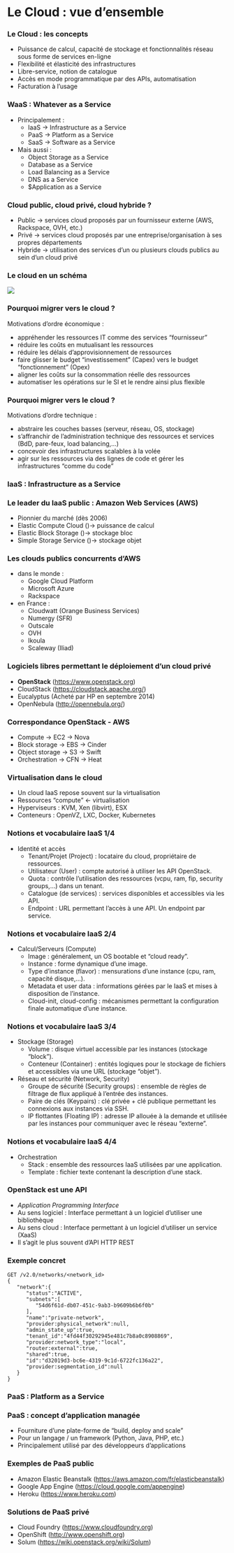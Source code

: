 # Le Cloud : vue d’ensemble

### Le Cloud : les concepts

-   Puissance de calcul, capacité de stockage et fonctionnalités réseau sous forme de services en-ligne
-   Flexibilité et élasticité des infrastructures
-   Libre-service, notion de catalogue
-   Accès en mode programmatique par des APIs, automatisation
-   Facturation à l’usage

### WaaS : Whatever as a Service

-   Principalement :
    -   IaaS $\rightarrow$ Infrastructure as a Service
    -   PaaS $\rightarrow$ Platform as a Service
    -   SaaS $\rightarrow$ Software as a Service
-   Mais aussi :
    -   Object Storage as a Service
    -   Database as a Service
    -   Load Balancing as a Service
    -   DNS as a Service
    -   \$Application as a Service

### Cloud public, cloud privé, cloud hybride ?

-   Public $\rightarrow$ services cloud proposés par un fournisseur externe (AWS, Rackspace, OVH, etc.)
-   Privé $\rightarrow$ services cloud proposés par une entreprise/organisation à ses propres départements
-   Hybride $\rightarrow$ utilisation des services d’un ou plusieurs clouds publics au sein d’un cloud privé

### Le cloud en un schéma

![](images/cloud.png)

### Pourquoi migrer vers le cloud ? 

Motivations d’ordre économique :

-   appréhender les ressources IT comme des services “fournisseur”
-   réduire les coûts en mutualisant les ressources
-   réduire les délais d’approvisionnement de ressources
-   faire glisser le budget “investissement” (Capex) vers le budget “fonctionnement” (Opex)
-   aligner les coûts sur la consommation réelle des ressources
-   automatiser les opérations sur le SI et le rendre ainsi plus flexible

### Pourquoi migrer vers le cloud ?

Motivations d’ordre technique : 

-   abstraire les couches basses (serveur, réseau, OS, stockage)
-   s’affranchir de l’administration technique des ressources et services (BdD, pare-feux, load balancing,...)
-   concevoir des infrastructures scalables à la volée
-   agir sur les ressources via des lignes de code et gérer les infrastructures “comme du code”

### IaaS : Infrastructure as a Service

### Le leader du IaaS public : Amazon Web Services (AWS)

-   Pionnier du marché (dès 2006)
-   Elastic Compute Cloud ()$\rightarrow$ puissance de calcul
-   Elastic Block Storage ()$\rightarrow$ stockage bloc
-   Simple Storage Service ()$\rightarrow$ stockage objet

### Les clouds publics concurrents d’AWS

-   dans le monde :
    -   Google Cloud Platform
    -   Microsoft Azure
    -   Rackspace
-   en France :
    -   Cloudwatt (Orange Business Services)
    -   Numergy (SFR)
    -   Outscale
    -   OVH
    -   Ikoula
    -   Scaleway (Iliad)

### Logiciels libres permettant le déploiement d’un cloud privé

-   **OpenStack** (https://www.openstack.org)
-   CloudStack (https://cloudstack.apache.org/)
-   Eucalyptus (Acheté par HP en septembre 2014)
-   OpenNebula (http://opennebula.org/)


### Correspondance OpenStack - AWS

-   Compute $\rightarrow$ EC2 $\rightarrow$ Nova
-   Block storage $\rightarrow$ EBS $\rightarrow$ Cinder
-   Object storage $\rightarrow$ S3 $\rightarrow$ Swift
-   Orchestration $\rightarrow$ CFN $\rightarrow$ Heat

### Virtualisation dans le cloud

-   Un cloud IaaS repose souvent sur la virtualisation
-   Ressources “compute” $\leftarrow$ virtualisation
-   Hyperviseurs : KVM, Xen (libvirt), ESX
-   Conteneurs : OpenVZ, LXC, Docker, Kubernetes

### Notions et vocabulaire IaaS 1/4

-   Identité et accès
    -   Tenant/Projet (Project) : locataire du cloud, propriétaire de ressources.
    -   Utilisateur (User) : compte autorisé à utiliser les API OpenStack.
    -   Quota : contrôle l’utilisation des ressources (vcpu, ram, fip, security groups,...) dans un tenant.
    -   Catalogue (de services) : services disponibles et accessibles via les API.
    -   Endpoint : URL permettant l’accès à une API. Un endpoint par service.

### Notions et vocabulaire IaaS 2/4

-   Calcul/Serveurs (Compute)
    -   Image : généralement, un OS bootable et “cloud ready”.
    -   Instance : forme dynamique d’une image.
    -   Type d’instance (flavor) : mensurations d’une instance (cpu, ram, capacité disque,...).
    -   Metadata et user data : informations gérées par le IaaS et mises à disposition de l’instance.
    -   Cloud-init, cloud-config : mécanismes permettant la configuration finale automatique d’une instance.

### Notions et vocabulaire IaaS 3/4

-   Stockage (Storage)
    -   Volume : disque virtuel accessible par les instances (stockage “block”).
    -   Conteneur (Container) : entités logiques pour le stockage de fichiers et accessibles via une URL (stockage “objet”).
-   Réseau et sécurité (Network, Security)
    -   Groupe de sécurité (Security groups) : ensemble de règles de filtrage de flux appliqué à l’entrée des instances.
    -   Paire de clés (Keypairs) : clé privée + clé publique permettant les connexions aux instances via SSH.
    -   IP flottantes (Floating IP) : adresse IP allouée à la demande et utilisée par les instances pour communiquer avec le réseau “externe”.

### Notions et vocabulaire IaaS 4/4

-   Orchestration
    -   Stack : ensemble des ressources IaaS utilisées par une application.
    -   Template : fichier texte contenant la description d’une stack.

### OpenStack est une API

-   *Application Programming Interface*
-   Au sens logiciel : Interface permettant à un logiciel d’utiliser une bibliothèque
-   Au sens cloud : Interface permettant à un logiciel d’utiliser un service (XaaS)
-   Il s’agit le plus souvent d’API HTTP REST

### Exemple concret

    GET /v2.0/networks/<network_id>
    {
       "network":{
          "status":"ACTIVE",
          "subnets":[
             "54d6f61d-db07-451c-9ab3-b9609b6b6f0b"
          ],
          "name":"private-network",
          "provider:physical_network":null,
          "admin_state_up":true,
          "tenant_id":"4fd44f30292945e481c7b8a0c8908869",
          "provider:network_type":"local",
          "router:external":true,
          "shared":true,
          "id":"d32019d3-bc6e-4319-9c1d-6722fc136a22",
          "provider:segmentation_id":null
       }
    }


### PaaS : Platform as a Service

### PaaS : concept d’application managée

-   Fourniture d’une plate-forme de “build, deploy and scale”
-   Pour un langage / un framework (Python, Java, PHP, etc.)
-   Principalement utilisé par des développeurs d’applications

### Exemples de PaaS public

-   Amazon Elastic Beanstalk (<https://aws.amazon.com/fr/elasticbeanstalk>)
-   Google App Engine (<https://cloud.google.com/appengine>)
-   Heroku (<https://www.heroku.com>)

### Solutions de PaaS privé

-   Cloud Foundry (<https://www.cloudfoundry.org>)
-   OpenShift (<http://www.openshift.org>)
-   Solum (<https://wiki.openstack.org/wiki/Solum>)

